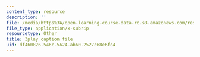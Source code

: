 ```yaml
---
content_type: resource
description: ''
file: /media/https%3A/open-learning-course-data-rc.s3.amazonaws.com/res-6-012-introduction-to-probability-spring-2018/df460826546c5624ab602527c68e6fc4_VCyJGp6Enxg.vtt
file_type: application/x-subrip
resourcetype: Other
title: 3play caption file
uid: df460826-546c-5624-ab60-2527c68e6fc4
---
```

